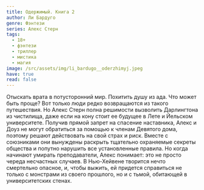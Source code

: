 ```yaml
---
title: Одержимый. Книга 2
author: Ли Бардуго
genre: Фэнтези
series: Алекс Стерн
tags:
  - 18+
  - фэнтези
  - триллер
  - мистика
  - магия
image: /src/assets/img/li_bardugo__oderzhimyj.jpeg
have: true
read: false
---
```

Отыскать врата в потусторонний мир. Похитить душу из ада. Что может быть проще? Вот только люди редко возвращаются из такого путешествия. Но Алекс Стерн полна решимости вызволить Дарлингтона из чистилища, даже если на кону стоит ее будущее в Лете и Йельском университете. Получив прямой запрет на спасение наставника, Алекс и Доуз не могут обратиться за помощью к членам Девятого дома, поэтому решают действовать на свой страх и риск. Вместе с союзниками они вынуждены раскрыть тщательно охраняемые секреты общества и попутно нарушить все установленные правила. Но когда начинают умирать преподаватели, Алекс понимает: это не просто череда несчастных случаев. В Нью-Хейвене творится нечто смертельно опасное, и, чтобы выжить, ей придется справиться не только с монстрами из своего прошлого, но и с тьмой, обитающей в университетских стенах.
